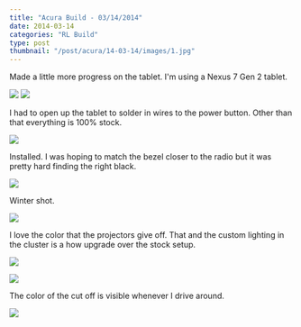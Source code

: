 ```yaml
---
title: "Acura Build - 03/14/2014"
date: 2014-03-14
categories: "RL Build"
type: post
thumbnail: "/post/acura/14-03-14/images/1.jpg"
---
```


Made a little more progress on the tablet. I'm using a Nexus 7 Gen 2 tablet.

![](images/1.jpg)
![](images/2.jpg)

I had to open up the tablet to solder in wires to the power button. Other than that everything is 100% stock.

![](images/3.jpg)

Installed. I was hoping to match the bezel closer to the radio but it was pretty hard finding the right black.

![](images/4.jpg)

Winter shot.

![](images/5.jpg)

I love the color that the projectors give off. That and the custom lighting in the cluster is a how upgrade over the stock setup.

![](images/6.jpg)

![](images/7.jpg)

The color of the cut off is visible whenever I drive around.

![](images/8.jpg)

